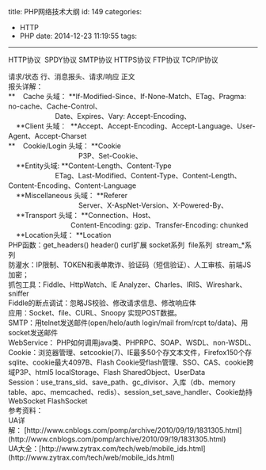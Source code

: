 title: PHP网络技术大纲
id: 149
categories:
  - HTTP
  - PHP
date: 2014-12-23 11:19:55
tags:
---

HTTP协议  SPDY协议 SMTP协议 HTTPS协议 FTP协议 TCP/IP协议
<div></div>
<div>请求/状态 行、消息报头、请求/响应 正文</div>
<div></div>
<div>报头详解：</div>
<div></div>
<div>**    Cache 头域： **If-Modified-Since、If-None-Match、ETag、Pragma: no-cache、Cache-Control、</div>
<div>                        Date、Expires、Vary: Accept-Encoding、</div>
<div>    **Client 头域：  **Accept、Accept-Encoding、Accept-Language、User-Agent、Accept-Charset</div>
<div>**    Cookie/Login 头域： **Cookie</div>
<div>                                    P3P、Set-Cookie、</div>
<div>    **Entity头域: **Content-Length、Content-Type</div>
<div>                        ETag、Last-Modified、Content-Type、Content-Length、Content-Encoding、Content-Language</div>
<div>    **Miscellaneous 头域： **Referer</div>
<div>                                    Server、X-AspNet-Version、X-Powered-By、</div>
<div>    **Transport 头域： **Connection、Host、</div>
<div>                                Content-Encoding: gzip、Transfer-Encoding: chunked</div>
<div>    **Location头域： **Location</div>
<div></div>
<div></div>
<div></div>
<div>PHP函数：get_headers() header() curl扩展 socket系列  file系列  stream_*系列</div>
<div></div>
<div>防灌水：IP限制、TOKEN和表单欺诈、验证码（短信验证）、人工审核、前端JS加密；</div>
<div></div>
<div>抓包工具：Fiddle、HttpWatch、IE Analyzer、Charles、IRIS、Wireshark、sniffer</div>
<div></div>
<div>Fiddle的断点调试：忽略JS校验、修改请求信息、修改响应体</div>
<div></div>
<div>应用：Socket、file、CURL、Snoopy 实现POST数据。</div>
<div></div>
<div>SMTP：用telnet发送邮件(open/helo/auth login/mail from/rcpt to/data)、用socket发送邮件</div>
<div></div>
<div>WebService： PHP如何调用java类、PHPRPC、SOAP、WSDL、non-WSDL、</div>
<div></div>
<div>Cookie：浏览器管理、setcookie(7)、IE最多50个存文本文件，Firefox150个存sqlite、cookie最大4097B、Flash Cookie受flash管理、SSO、CAS、cookie跨域P3P、html5 localStorage、Flash SharedObject、UserData</div>
<div></div>
<div>Session：use_trans_sid、save_path、gc_divisor、入库（db、memory table、apc、memcached、redis）、session_set_save_handler、Cookie劫持</div>
<div></div>
<div>WebSocket FlashSocket</div>
<div></div>
<div></div>
<div></div>
<div>参考资料：</div>
<div>UA详解： [http://www.cnblogs.com/pomp/archive/2010/09/19/1831305.html](http://www.cnblogs.com/pomp/archive/2010/09/19/1831305.html)</div>
<div>UA大全：[http://www.zytrax.com/tech/web/mobile_ids.html](http://www.zytrax.com/tech/web/mobile_ids.html)</div>
<div></div>